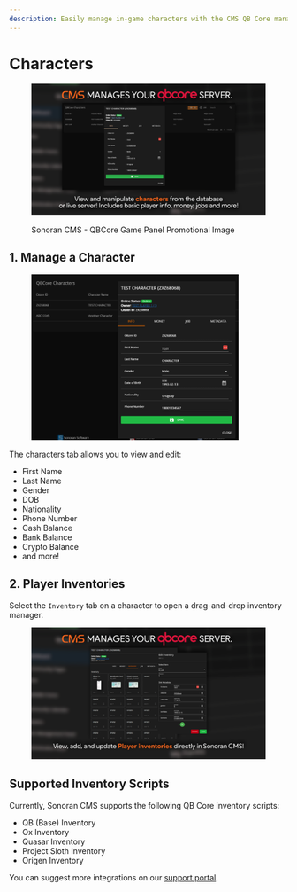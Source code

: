 ```yaml
---
description: Easily manage in-game characters with the CMS QB Core management panel!
---
```


# Characters

<figure><img src="../../../.gitbook/assets/characters.png" alt=""><figcaption><p>Sonoran CMS - QBCore Game Panel Promotional Image</p></figcaption></figure>

## 1. Manage a Character

<figure><img src="../../../.gitbook/assets/image (29).png" alt="" width="375"><figcaption></figcaption></figure>

The characters tab allows you to view and edit:

* First Name
* Last Name
* Gender
* DOB
* Nationality
* Phone Number
* Cash Balance
* Bank Balance
* Crypto Balance
* and more!

## 2. Player Inventories

Select the `Inventory` tab on a character to open a drag-and-drop inventory manager.

<figure><img src="../../../.gitbook/assets/image (11).png" alt=""><figcaption></figcaption></figure>

## Supported Inventory Scripts

Currently, Sonoran CMS supports the following QB Core inventory scripts:

* QB (Base) Inventory
* Ox Inventory
* Quasar Inventory
* Project Sloth Inventory
* Origen Inventory

You can suggest more integrations on our [support portal](https://support.sonoransoftware.com).
